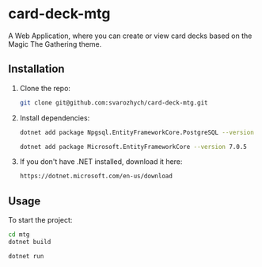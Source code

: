 # card-deck-mtg
A Web Application, where you can create or view card decks based on the Magic The Gathering theme.

## Installation
1. Clone the repo:
    ```bash
    git clone git@github.com:svarozhych/card-deck-mtg.git
    ```
2. Install dependencies:
    ```bash
    dotnet add package Npgsql.EntityFrameworkCore.PostgreSQL --version 7.0.4
    ```
    ```bash
    dotnet add package Microsoft.EntityFrameworkCore --version 7.0.5
    ```
    
3. If you don't have .NET installed, download it here:
   ```bash 
   https://dotnet.microsoft.com/en-us/download
   ```

## Usage
To start the project:
```bash
cd mtg
dotnet build
```
```bash
dotnet run
```